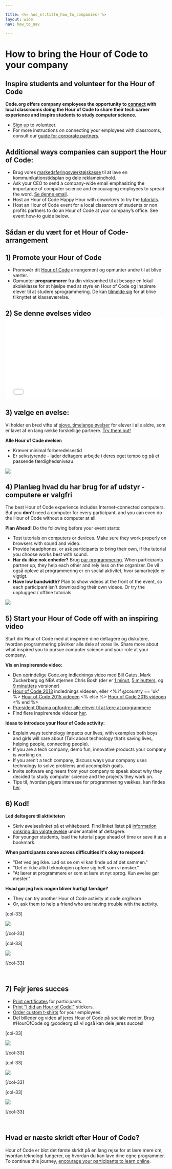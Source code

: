 ```yaml
---

title: <%= hoc_s(:title_how_to_companies) %>
layout: wide
nav: how_to_nav

---
```


# How to bring the Hour of Code to your company

## Inspire students and volunteer for the Hour of Code

**Code.org offers company employees the opportunity to [connect](<%= resolve_url('https://code.org/volunteer') %>) with local classrooms doing the Hour of Code to share their tech career experience and inspire students to study computer science.**

  * [Sign up](<%= resolve_url('https://code.org/volunteer') %>) to volunteer.
  * For more instructions on connecting your employees with classrooms, consult our [guide for corporate partners](<%= localized_file('/files/HourOfCodeGuideForCorporatePartners.pdf') %>).

## Additional ways companies can support the Hour of Code:

  * Brug vores [markedsføringsværktøjskasse](<%= localized_file('/files/HourOfCodeInternalMarketingToolkit.pdf') %>) til at lave en kommunikationstidsplan og dele reklameindhold.
  * Ask your CEO to send a company-wide email emphasizing the importance of computer science and encouraging employees to spread the word. [Se denne email](<%= resolve_url('/promote/resources#sample-emails') %>).
  * Host an Hour of Code Happy Hour with coworkers to try the [tutorials](<%= resolve_url('https://code.org/learn') %>).
  * Host an Hour of Code event for a local classroom of students or non profits partners to do an Hour of Code at your company’s office. See event how-to guide below.

## Sådan er du vært for et Hour of Code-arrangement

## 1) Promote your Hour of Code

  * Promovér dit [Hour of Code](<%= resolve_url('/promote') %>) arrangement og opmunter andre til at blive værter.
  * Opmunter **programmører** fra din virksomhed til at besøge en lokal skoleklasse for at hjælpe med at styre en Hour of Code og inspirere elever til at studere sprogrammering. De kan [tilmelde sig](<%= resolve_url('https://code.org/volunteer/engineer') %>) for at blive tilknyttet et klasseværelse.

## 2) Se denne øvelses video <iframe width="500" height="255" src="//www.youtube.com/embed/SrnvvWDm73k" frameborder="0" allowfullscreen></iframe>
## 3) vælge en øvelse:

Vi holder en bred vifte af [sjove, timelange øvelser](<%= resolve_url('https://code.org/learn') %>) for elever i alle aldre, som er lavet af en lang række forskellige partnere. [Try them out!](<%= resolve_url("https://code.org/learn") %>)

**Alle Hour of Code øvelser:**

  * Kræver minimal forberedelsestid
  * Er selvstyrende - lader deltagere arbejde i deres eget tempo og på et passende færdighedsniveau

[![](/images/fit-700/tutorials.png)](<%= resolve_url('https://code.org/learn') %>)

## 4) Planlæg hvad du har brug for af udstyr - computere er valgfri

The best Hour of Code experience includes Internet-connected computers. But you **don’t** need a computer for every participant, and you can even do the Hour of Code without a computer at all.

**Plan Ahead!** Do the following before your event starts:

  * Test tutorials on computers or devices. Make sure they work properly on browsers with sound and video.
  * Provide headphones, or ask participants to bring their own, if the tutorial you choose works best with sound.
  * **Har du ikke nok enheder?** Brug [par programmering](https://www.youtube.com/watch?v=vgkahOzFH2Q). When participants partner up, they help each other and rely less on the organizer. De vil også opleve at programmering er en social aktivitet, hvor samarbejde er vigtigt.
  * **Have low bandwidth?** Plan to show videos at the front of the event, so each participant isn't downloading their own videos. Or try the unplugged / offline tutorials.

![](/images/fit-350/group_ipad.jpg)

## 5) Start your Hour of Code off with an inspiring video

Start din Hour of Code med at inspirere dine deltagere og diskutere, hvordan programmering påvirker alle dele af vores liv. Share more about what inspired you to pursue computer science and your role at your company.

**Vis en inspirerende video:**

  * Den oprindelige Code.org indlednings video med Bill Gates, Mark Zuckerberg og NBA stjernen Chris Bosh (der er [1 minut](https://www.youtube.com/watch?v=qYZF6oIZtfc), [5 minutters](https://www.youtube.com/watch?v=nKIu9yen5nc), og [9 minutters](https://www.youtube.com/watch?v=dU1xS07N-FA) versioner)
  * [Hour of Code 2013](https://www.youtube.com/watch?v=FC5FbmsH4fw) indlednings videoen, eller <% if @country == 'uk' %> [Hour of Code 2015 videoen](https://www.youtube.com/watch?v=7L97YMYqLHc) <% else %> [Hour of Code 2015 videoen](https://www.youtube.com/watch?v=7L97YMYqLHc) <% end %>
  * [Præsident Obama opfordrer alle elever til at lære at programmere](https://www.youtube.com/watch?v=6XvmhE1J9PY)
  * Find flere inspirerende videoer [her](https://www.youtube.com/playlist?list=PLzdnOPI1iJNfpD8i4Sx7U0y2MccnrNZuP).

**Ideas to introduce your Hour of Code activity:**

  * Explain ways technology impacts our lives, with examples both boys and girls will care about (Talk about technology that’s saving lives, helping people, connecting people). 
  * If you are a tech company, demo fun, innovative products your company is working on.
  * If you aren’t a tech company, discuss ways your company uses technology to solve problems and accomplish goals.
  * Invite software engineers from your company to speak about why they decided to study computer science and the projects they work on.
  * Tips til, hvordan pigers interesse for programmering vækkes, kan findes [her](<%= resolve_url('https://code.org/girls') %>).

## 6) Kod!

**Led deltagere til aktiviteten**

  * Skriv øvelseslinket på et whiteboard. Find linket listet på [information omkring din valgte øvelse](<%= resolve_url('https://code.org/learn') %>) under antallet af deltagere.
  * For younger students, load the tutorial page ahead of time or save it as a bookmark.

**When participants come across difficulties it's okay to respond:**

  * "Det ved jeg ikke. Lad os se om vi kan finde ud af det sammen."
  * "Det er ikke altid teknologien opføre sig helt som vi ønsker."
  * "At lærer at programmere er som at lære et nyt sprog. Kun øvelse gør mester."

**Hvad gør jeg hvis nogen bliver hurtigt færdige?**

  * They can try another Hour of Code activity at code.org/learn
  * Or, ask them to help a friend who are having trouble with the activity.

[col-33]

![](/images/fit-250/highschoolgirls.jpeg)

[/col-33]

[col-33]

![](/images/fit-300/group_ar.jpg)

[/col-33]

<p style="clear:both">
  &nbsp;
</p>

## 7) Fejr jeres succes

  * [Print certificates](<%= resolve_url('https://code.org/certificates') %>) for participants.
  * [Print "I did an Hour of Code!"](<%= resolve_url('/promote/resources#stickers') %>) stickers.
  * [Order custom t-shirts](http://blog.code.org/post/132608499493/hour-of-code-shirts-and-more) for your employees.
  * Del billeder og video af jeres Hour of Code på sociale medier. Brug #HourOfCode og @codeorg så vi også kan dele jeres succes!

[col-33]

![](/images/fit-250/celebrate2.jpeg)

[/col-33]

[col-33]

![](/images/fit-260/highlight-certificates.jpg)

[/col-33]

[col-33]

![](/images/fit-300/boy-certificate.jpg)

[/col-33]

<p style="clear:both">
  &nbsp;
</p>

## Hvad er næste skridt efter Hour of Code?

Hour of Code er blot det første skridt på en lang rejse for at lære mere om, hvordan teknologi fungerer, og hvordan du kan lave dine egne programmer. To continue this journey, [encourage your participants to learn online](<%= resolve_url('https://code.org/learn/beyond') %>).